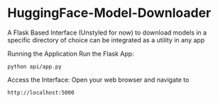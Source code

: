 # HuggingFace-Model-Downloader
A Flask Based Interface (Unstyled for now) to download models in a specific directory of choice can be integrated as a utility in any app

Running the Application
Run the Flask App:
```[sh]
python api/app.py
```

Access the Interface: Open your web browser and navigate to 
```[sh]
http://localhost:5000
```
